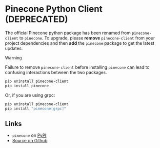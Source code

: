 # Pinecone Python Client (DEPRECATED)

The official Pinecone python package has been renamed from `pinecone-client` to `pinecone`. To upgrade, please
**remove** `pinecone-client` from your project dependencies and then **add** the `pinecone` package to get the
latest updates.

> [!WARNING]
> Failure to remove `pinecone-client` before installing `pinecone` can lead to confusing interactions
> between the two packages.

```sh
pip uninstall pinecone-client
pip install pinecone
```

Or, if you are using grpc:

```sh
pip uninstall pinecone-client
pip install "pinecone[grpc]"
```

## Links

- `pinecone` on [PyPI](https://pypi.org/project/pinecone/)
- [Source on Github](https://github.com/pinecone-io/pinecone-python-client)
